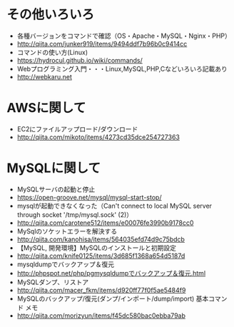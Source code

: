 # その他いろいろ

- 各種バージョンをコマンドで確認（OS・Apache・MySQL・Nginx・PHP）
- http://qiita.com/junker919/items/9494ddf7b96b0c9414cc
- コマンドの使い方(Linux)
- https://hydrocul.github.io/wiki/commands/
- Webプログラミング入門・・・Linux,MySQL,PHP,Cなどいろいろ記載あり
- http://webkaru.net

# AWSに関して

- EC2にファイルアップロード/ダウンロード
- http://qiita.com/mikoto/items/4273cd35dce254727363

# MySQLに関して

- MySQLサーバの起動と停止
- https://open-groove.net/mysql/mysql-start-stop/
- mysqlが起動できなくなった（Can't connect to local MySQL server through socket '/tmp/mysql.sock' (2)）
- http://qiita.com/carotene512/items/e00076fe3990b9178cc0
- MySqlのソケットエラーを解決する
- http://qiita.com/kanohisa/items/564035efd74d9c75bdcb
- 【MySQL, 開発環境】MySQLのインストールと初期設定
- http://qiita.com/knife0125/items/3d685f1368a654d5187d
- mysqldumpでバックアップ＆復元
- http://phpspot.net/php/pgmysqldumpでバックアップ＆復元.html
- MySQLダンプ、リストア
- http://qiita.com/macer_fkm/items/d920ff77f0f5ae5484f9
- MySQLのバックアップ/復元(ダンプ/インポート/dump/import) 基本コマンド メモ
- http://qiita.com/morizyun/items/f45dc580bac0ebba79ab
